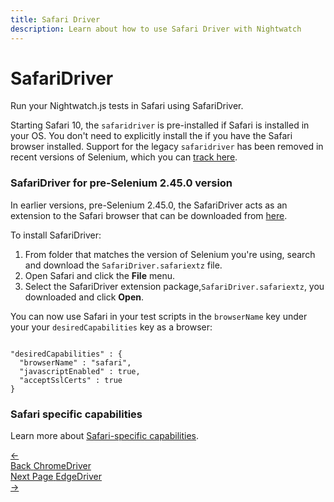 ```yaml
---
title: Safari Driver
description: Learn about how to use Safari Driver with Nightwatch
---
```


<div class="page-header"><h1>SafariDriver</h1></div>

Run your Nightwatch.js tests in Safari using SafariDriver.

Starting Safari 10, the `safaridriver` is pre-installed if Safari is installed in your OS. You don't need to explicitly install the if you have the Safari browser installed. Support for the legacy `safaridriver` has been removed in recent versions of Selenium, which you can [track here][2].

### SafariDriver for pre-Selenium 2.45.0 version

In earlier versions, pre-Selenium 2.45.0, the SafariDriver acts as an extension to the Safari browser that can be downloaded from [here][1]. 

To install SafariDriver:

1. From folder that matches the version of Selenium you're using, search and download the `SafariDriver.safariextz` file. 
2. Open Safari and click the **File** menu.
3. Select the SafariDriver extension package,`SafariDriver.safariextz`, you downloaded and click **Open**.

You can now use Safari in your test scripts in the `browserName` key under your your `desiredCapabilities` key as a browser:
<pre data-language="javascript"><code class="language-javascript">
"desiredCapabilities" : {
  "browserName" : "safari",
  "javascriptEnabled" : true,
  "acceptSslCerts" : true
}
</code></pre>

### Safari specific capabilities

Learn more about [Safari-specific capabilities](https://github.com/SeleniumHQ/selenium/wiki/DesiredCapabilities#safari-specific). 


[1]: http://selenium-release.storage.googleapis.com/index.html
[2]: https://github.com/SeleniumHQ/selenium/issues/2725

<div class="doc-pagination pt-40">
  <div class="previous">
    <a href="/guide/browser-drivers/chromedriver.html">
      <span>←</span>
        <div class="d-flex flex-column">
          <span class="smallT">Back</span>
          <span class="bigT">ChromeDriver</span>
        </div>
    </a>
  </div>
  <div class="next">
    <a href="/guide/browser-drivers/edgedriver.html">
        <div class="d-flex flex-column">
          <span class="smallT">Next Page</span>
          <span class="bigT">EdgeDriver</span>
        </div>
        <span>→</span>
    </a>
  </div>
</div>